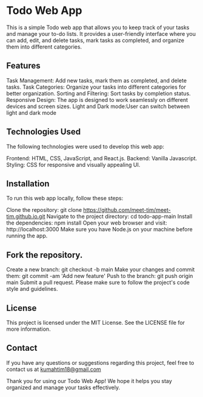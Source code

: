 # Todo Web App
This is a simple Todo web app that allows you to keep track of your tasks and manage your to-do lists. It provides a user-friendly interface where you can add, edit, and delete tasks, mark tasks as completed, and organize them into different categories.

## Features
Task Management: Add new tasks, mark them as completed, and delete tasks.
Task Categories: Organize your tasks into different categories for better organization.
Sorting and Filtering: Sort tasks by completion status. 
Responsive Design: The app is designed to work seamlessly on different devices and screen sizes.
Light and Dark mode:User can switch between light and dark mode

## Technologies Used
The following technologies were used to develop this web app:

Frontend: HTML, CSS, JavaScript, and React.js.
Backend: Vanilla Javascript.
Styling: CSS for responsive and visually appealing UI.

## Installation
To run this web app locally, follow these steps:

Clone the repository: git clone https://github.com/meet-tim/meet-tim.github.io.git
Navigate to the project directory: cd todo-app-main
Install the dependencies: npm install
Open your web browser and visit: http://localhost:3000
Make sure you have Node.js on your machine before running the app.



## Fork the repository.
Create a new branch: git checkout -b main
Make your changes and commit them: git commit -am 'Add new feature'
Push to the branch: git push origin main
Submit a pull request.
Please make sure to follow the project's code style and guidelines.

## License
This project is licensed under the MIT License. See the LICENSE file for more information.

## Contact
If you have any questions or suggestions regarding this project, feel free to contact us at kumahtim18@gmail.com

Thank you for using our Todo Web App! We hope it helps you stay organized and manage your tasks effectively.




